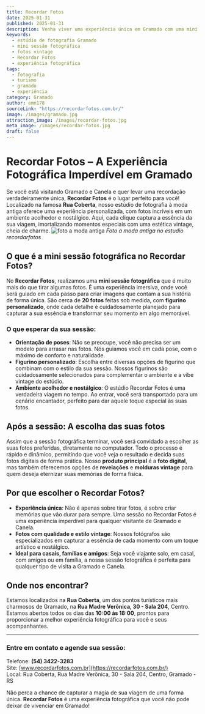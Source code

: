 ```yaml
---
title: Recordar Fotos
date: 2025-01-31
published: 2025-01-31
description: Venha viver uma experiência única em Gramado com uma mini sessão fotográfica no Recordar Fotos. 
keywords:
  - estúdio de fotografia Gramado
  - mini sessão fotográfica
  - fotos vintage
  - Recordar Fotos
  - experiência fotográfica
tags:
  - fotografia
  - turismo
  - gramado
  - experiência
category: Gramado
author: emn178
sourceLink: "https://recordarfotos.com.br/"
image: /images/gramado.jpg
attraction_image: /images/recordar-fotos.jpg
meta_image: /images/recordar-fotos.jpg
draft: false
---
```


# Recordar Fotos – A Experiência Fotográfica Imperdível em Gramado

Se você está visitando Gramado e Canela e quer levar uma recordação verdadeiramente única, **Recordar Fotos** é o lugar perfeito para você! Localizado na famosa **Rua Coberta**, nosso estúdio de fotografia à moda antiga oferece uma experiência personalizada, com fotos incríveis em um ambiente acolhedor e nostálgico. Aqui, cada clique captura a essência da sua viagem, imortalizando momentos especiais com uma estética vintage, cheia de charme.
![foto a moda antiga](/images/recordar-fotos.jpg) *Foto a moda antiga no estudio recordarfotos*
## O que é a mini sessão fotográfica no Recordar Fotos?

No **Recordar Fotos**, realizamos uma **mini sessão fotográfica** que é muito mais do que tirar algumas fotos. É uma experiência imersiva, onde você será guiado em cada passo para criar imagens que contam a sua história de forma única. São cerca de **20 fotos** feitas sob medida, com **figurino personalizado**, onde cada detalhe é cuidadosamente planejado para capturar a sua essência e transformar seu momento em algo memorável.

### O que esperar da sua sessão:

- **Orientação de poses**: Não se preocupe, você não precisa ser um modelo para arrasar nas fotos. Nós guiamos você em cada pose, com o máximo de conforto e naturalidade.
- **Figurino personalizado**: Escolha entre diversas opções de figurino que combinam com o estilo da sua sessão. Nossos figurinos são cuidadosamente selecionados para complementar o ambiente e a vibe vintage do estúdio.
- **Ambiente acolhedor e nostálgico**: O estúdio Recordar Fotos é uma verdadeira viagem no tempo. Ao entrar, você será transportado para um cenário encantador, perfeito para dar aquele toque especial às suas fotos.

## Após a sessão: A escolha das suas fotos

Assim que a sessão fotográfica terminar, você será convidado a escolher as suas fotos preferidas, diretamente no computador. Todo o processo é rápido e dinâmico, permitindo que você veja o resultado e decida suas fotos digitais de forma prática. Nosso **produto principal** é a **foto digital**, mas também oferecemos opções de **revelações** e **molduras vintage** para quem deseja eternizar suas memórias de forma física.

## Por que escolher o Recordar Fotos?

- **Experiência única**: Não é apenas sobre tirar fotos, é sobre criar memórias que vão durar para sempre. Uma sessão no Recordar Fotos é uma experiência imperdível para qualquer visitante de Gramado e Canela.
- **Fotos com qualidade e estilo vintage**: Nossos fotógrafos são especializados em capturar a essência de cada momento com um toque artístico e nostálgico.
- **Ideal para casais, famílias e amigos**: Seja você viajante solo, em casal, com amigos ou em família, a nossa sessão fotográfica é perfeita para qualquer tipo de visita a Gramado e Canela.

## Onde nos encontrar?

Estamos localizados na **Rua Coberta**, um dos pontos turísticos mais charmosos de Gramado, na **Rua Madre Verônica, 30 - Sala 204**, Centro. Estamos abertos todos os dias das **10:00 às 18:00**, prontos para proporcionar a melhor experiência fotográfica para você e seus acompanhantes.

---

### Entre em contato e agende sua sessão:

Telefone: **(54) 3422-3283**  
Site: [www.recordarfotos.com.br](https://recordarfotos.com.br/)  
Local: Rua Coberta, Rua Madre Verônica, 30 - Sala 204, Centro, Gramado - RS

Não perca a chance de capturar a magia de sua viagem de uma forma única. **Recordar Fotos** é uma experiência fotográfica que você não pode deixar de vivenciar em Gramado!
